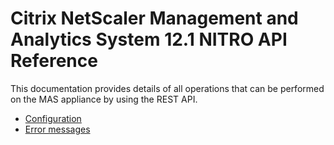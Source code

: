 # Citrix NetScaler Management and Analytics System 12.1 NITRO API Reference

This documentation provides details of all operations that can be performed on the MAS appliance by using the REST API.
* [Configuration](configuration.md)
* [Error messages](error-messages.md)

